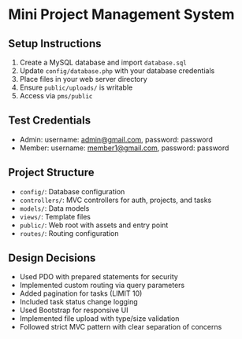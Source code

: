 # Mini Project Management System

## Setup Instructions
1. Create a MySQL database and import `database.sql`
2. Update `config/database.php` with your database credentials
3. Place files in your web server directory
4. Ensure `public/uploads/` is writable
5. Access via `pms/public`

## Test Credentials
- Admin: username: admin@gmail.com, password: password
- Member: username: member1@gmail.com, password: password

## Project Structure
- `config/`: Database configuration
- `controllers/`: MVC controllers for auth, projects, and tasks
- `models/`: Data models
- `views/`: Template files
- `public/`: Web root with assets and entry point
- `routes/`: Routing configuration

## Design Decisions
- Used PDO with prepared statements for security
- Implemented custom routing via query parameters
- Added pagination for tasks (LIMIT 10)
- Included task status change logging
- Used Bootstrap for responsive UI
- Implemented file upload with type/size validation
- Followed strict MVC pattern with clear separation of concerns